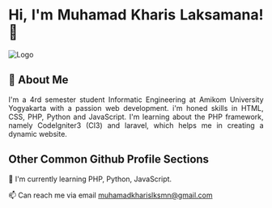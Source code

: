 <div style="text-align: justify;">

# Hi, I'm Muhamad Kharis Laksamana! 👋


![Logo](https://tribulant.com/blog/wp-content/uploads/2021/03/11-Most-Successful-Web-Development-platforms-for-2021-Beyond.jpg)


## 🚀 About Me
I'm a 4rd semester student Informatic Engineering at Amikom University Yogyakarta with a passion web development. i'm honed skills in HTML, CSS, PHP, Python and JavaScript. I'm learning about the PHP framework, namely CodeIgniter3 (CI3) and laravel, which helps me in creating a dynamic website.
## Other Common Github Profile Sections
🧠 I'm currently learning PHP, Python, JavaScript.

📫 Can reach me via email muhamadkharislksmn@gmail.com
</div>

